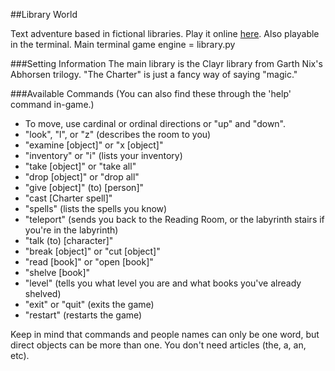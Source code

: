 ##Library World

Text adventure based in fictional libraries. Play it online [here](http://obscure-lake-8329.herokuapp.com/library_world). Also playable in the terminal. Main terminal game engine = library.py

###Setting Information
The main library is the Clayr library from Garth Nix's Abhorsen trilogy. "The Charter" is just a fancy way of saying "magic."

###Available Commands
(You can also find these through the 'help' command in-game.)

* To move, use cardinal or ordinal directions or "up" and "down".
* "look", "l", or "z" (describes the room to you)
* "examine [object]" or "x [object]"
* "inventory" or "i" (lists your inventory)
* "take [object]" or "take all"
* "drop [object]" or "drop all"
* "give [object]" (to) [person]"
* "cast [Charter spell]"
* "spells" (lists the spells you know)
* "teleport" (sends you back to the Reading Room, or the labyrinth stairs if
    you're in the labyrinth)
* "talk (to) [character]"
* "break [object]" or "cut [object]"
* "read [book]" or "open [book]"
* "shelve [book]"
* "level" (tells you what level you are and what books you've already shelved)
* "exit" or "quit" (exits the game)
* "restart" (restarts the game)

Keep in mind that commands and people names can only be one word, but
direct objects can be more than one. You don't need articles (the, a, an, etc).